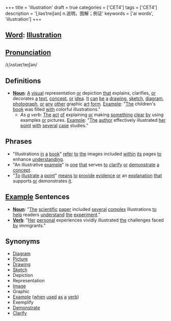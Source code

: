 +++
title = 'illustration'
draft = true
categories = ['CET4']
tags = ['CET4']
description = '[ˌiləsˈtrei∫ən] n.说明，图解；例证'
keywords = ['ai words', 'illustration']
+++

## [Word](/en/post/word/): [Illustration](/en/post/illustration/)

## [Pronunciation](/en/post/pronunciation/)
/ɪˌlʌstɹeɪˈteɪʃən/

## Definitions
- **[Noun](/en/post/noun/)**: [A](/en/post/a/) [visual](/en/post/visual/) representation [or](/en/post/or/) depiction [that](/en/post/that/) explains, clarifies, [or](/en/post/or/) decorates [a](/en/post/a/) [text](/en/post/text/), [concept](/en/post/concept/), [or](/en/post/or/) [idea](/en/post/idea/). [It](/en/post/it/) [can](/en/post/can/) [be](/en/post/be/) [a](/en/post/a/) [drawing](/en/post/drawing/), [sketch](/en/post/sketch/), [diagram](/en/post/diagram/), [photograph](/en/post/photograph/), [or](/en/post/or/) [any](/en/post/any/) [other](/en/post/other/) graphic [art](/en/post/art/) [form](/en/post/form/). [Example](/en/post/example/): "[The](/en/post/the/) children's [book](/en/post/book/) was filled [with](/en/post/with/) colorful illustrations."
  - _As [a](/en/post/a/) verb_: [The](/en/post/the/) [act](/en/post/act/) [of](/en/post/of/) explaining [or](/en/post/or/) making [something](/en/post/something/) [clear](/en/post/clear/) [by](/en/post/by/) using examples [or](/en/post/or/) pictures. [Example](/en/post/example/): "[The](/en/post/the/) [author](/en/post/author/) effectively illustrated [her](/en/post/her/) [point](/en/post/point/) [with](/en/post/with/) [several](/en/post/several/) [case](/en/post/case/) studies."

## Phrases
- "Illustrations [in](/en/post/in/) [a](/en/post/a/) [book](/en/post/book/)" [refer](/en/post/refer/) [to](/en/post/to/) [the](/en/post/the/) images included [within](/en/post/within/) [its](/en/post/its/) pages [to](/en/post/to/) enhance [understanding](/en/post/understanding/).
- "An illustrative [example](/en/post/example/)" is [one](/en/post/one/) [that](/en/post/that/) serves [to](/en/post/to/) [clarify](/en/post/clarify/) [or](/en/post/or/) [demonstrate](/en/post/demonstrate/) [a](/en/post/a/) [concept](/en/post/concept/).
- "[To](/en/post/to/) [illustrate](/en/post/illustrate/) [a](/en/post/a/) [point](/en/post/point/)" [means](/en/post/means/) [to](/en/post/to/) [provide](/en/post/provide/) [evidence](/en/post/evidence/) [or](/en/post/or/) an [explanation](/en/post/explanation/) [that](/en/post/that/) supports [or](/en/post/or/) demonstrates [it](/en/post/it/).

## [Example](/en/post/example/) Sentences
- **[Noun](/en/post/noun/)**: "[The](/en/post/the/) [scientific](/en/post/scientific/) [paper](/en/post/paper/) included [several](/en/post/several/) [complex](/en/post/complex/) illustrations [to](/en/post/to/) [help](/en/post/help/) readers [understand](/en/post/understand/) [the](/en/post/the/) [experiment](/en/post/experiment/)."
- **[Verb](/en/post/verb/)**: "[Her](/en/post/her/) [personal](/en/post/personal/) experiences vividly illustrated [the](/en/post/the/) challenges faced [by](/en/post/by/) immigrants."

## Synonyms
- [Diagram](/en/post/diagram/)
- [Picture](/en/post/picture/)
- [Drawing](/en/post/drawing/)
- [Sketch](/en/post/sketch/)
- Depiction
- Representation
- [Image](/en/post/image/)
- Graphic
- [Example](/en/post/example/) ([when](/en/post/when/) [used](/en/post/used/) [as](/en/post/as/) [a](/en/post/a/) [verb](/en/post/verb/))
- Exemplify
- [Demonstrate](/en/post/demonstrate/)
- [Clarify](/en/post/clarify/)
